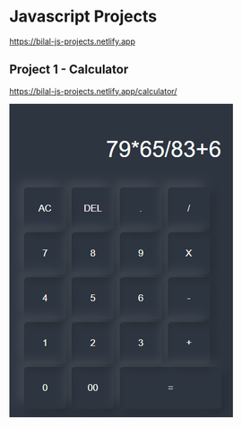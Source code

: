 # Javascript Projects

https://bilal-js-projects.netlify.app

## Project 1 - Calculator

https://bilal-js-projects.netlify.app/calculator/

![Alt text](image-1.png)
